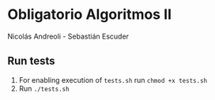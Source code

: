 # Obligatorio Algoritmos II
Nicolás Andreoli - Sebastián Escuder

## Run tests
1) For enabling execution of `tests.sh` run `chmod +x tests.sh`
2) Run `./tests.sh`